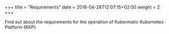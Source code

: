 +++
title = "Requirements"
date = 2018-04-28T12:07:15+02:00
weight = 2
+++

Find out about the requirements for the operation of Kubermatic Kubernetes Platform (KKP).
